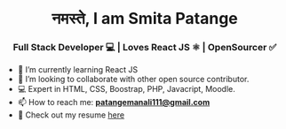 <br/>

<h1 align="center"> नमस्ते, I am Smita Patange</h1>
<h3 align="center"> Full Stack Developer 💻 | Loves React JS ⚛️ | OpenSourcer ✅</h3>




- 🌱 I’m currently learning React JS
- 👯 I’m looking to collaborate with other open source contributor.
- 💻 Expert in HTML, CSS, Boostrap, PHP, Javacript, Moodle.
- 📫 How to reach me: **patangemanali111@gmail.com**
- 📄 Check out my resume [here]()
 
<br />
<br />

